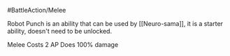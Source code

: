 #BattleAction/Melee


Robot Punch is an ability that can be used by [[Neuro-sama]], it is a starter ability, doesn't need to be unlocked.

Melee
Costs 2 AP
Does 100% damage